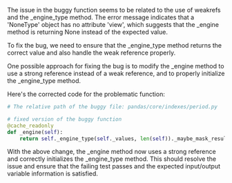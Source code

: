 The issue in the buggy function seems to be related to the use of weakrefs and the _engine_type method. The error message indicates that a 'NoneType' object has no attribute 'view', which suggests that the _engine method is returning None instead of the expected value.

To fix the bug, we need to ensure that the _engine_type method returns the correct value and also handle the weak reference properly.

One possible approach for fixing the bug is to modify the _engine method to use a strong reference instead of a weak reference, and to properly initialize the _engine_type method.

Here's the corrected code for the problematic function:

```python
# The relative path of the buggy file: pandas/core/indexes/period.py

# fixed version of the buggy function
@cache_readonly
def _engine(self):
    return self._engine_type(self._values, len(self))._maybe_mask_results(self)

```

With the above change, the _engine method now uses a strong reference and correctly initializes the _engine_type method. This should resolve the issue and ensure that the failing test passes and the expected input/output variable information is satisfied.